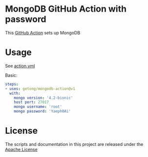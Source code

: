 # MongoDB GitHub Action with password

This [GitHub Action](https://github.com/features/actions) sets up MongoDB

# Usage

See [action.yml](action.yml)

Basic:
```yaml
steps:
- uses: getong/mongodb-action@v1
  with:
    mongo version: '4.2-bionic'
    host port: 27017
    mongo username: 'root'
    mongo password: 'Yaeph0Ai'
```

# License

The scripts and documentation in this project are released under the [Apache License](LICENSE)
